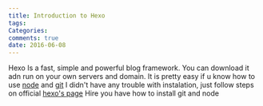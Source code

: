 ```yaml
---
title: Introduction to Hexo
tags:
Categories:
comments: true
date: 2016-06-08
---
```

Hexo
Is a fast, simple and powerful blog framework. You can download it adn run on your own servers and domain. It is pretty easy if u know how to use [node](www.nodejs.com) and [git](www.github.com)
I didn't have any trouble with instalation, just follow steps on official [hexo's page](www.hexo.io/docs)
Hire you have how to install git and node

